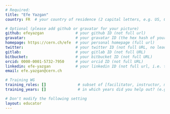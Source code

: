 ```yaml
---
# Required:
title: "Efe Yazgan"
country: FR  # your country of residence (2 capital letters, e.g. US, GB, DE)

# Optional (please add github or gravatar for your picture)
github: efeyazgan              # your github ID (not full url)
gravatar:                      # your gravatar ID (the hex hash of your email, something like 123ef...123)
homepage: https://cern.ch/efe  # your personal homepage (full url)
twitter:                       # your twitter ID (not full URL, no leading '@')
gitlab:                        # your gitlab ID (not full URL)
bitbucket:                     # your bitbucket ID (not full URL)
orcid: 0000-0001-5732-7950     # your orcid ID (not full URL)
linkedin: efe-yazgan           # your linkedin ID (not full url, i.e. the last bit of the url to your profile)
email: efe.yazgan@cern.ch

# Training WG
training_roles: []              # subset of [facilitator, instructor, mentor], can stay empty ([])
training_years: []              # in which years did you help out? (e.g. [2020, 2019])

# Don't modify the following setting
layout: educator
---
```


<!-- Optional: Write something about yourself below the '- - >'.
You can use Markdown syntax to style this page.
-->
